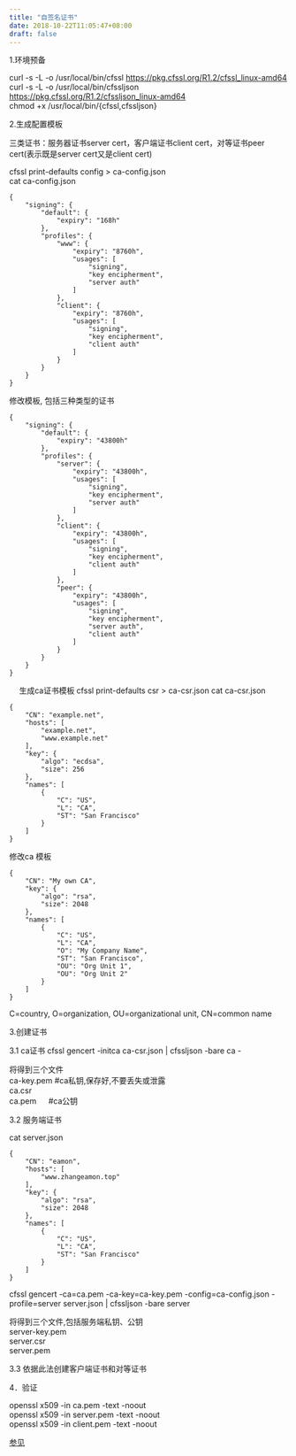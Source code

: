 ```yaml
---
title: "自签名证书"
date: 2018-10-22T11:05:47+08:00
draft: false
---
```


1.环境预备

 curl -s -L -o /usr/local/bin/cfssl https://pkg.cfssl.org/R1.2/cfssl_linux-amd64  
 curl -s -L -o /usr/local/bin/cfssljson https://pkg.cfssl.org/R1.2/cfssljson_linux-amd64  
 chmod +x /usr/local/bin/{cfssl,cfssljson}

2.生成配置模板

 三类证书：服务器证书server cert，客户端证书client cert，对等证书peer cert(表示既是server cert又是client cert)

 cfssl print-defaults config > ca-config.json  
 cat ca-config.json

```
{
    "signing": {
        "default": {
            "expiry": "168h"
        },
        "profiles": {
            "www": {
                "expiry": "8760h",
                "usages": [
                    "signing",
                    "key encipherment",
                    "server auth"
                ]
            },
            "client": {
                "expiry": "8760h",
                "usages": [
                    "signing",
                    "key encipherment",
                    "client auth"
                ]
            }
        }
    }
}

``` 

修改模板, 包括三种类型的证书

```
{
    "signing": {
        "default": {
            "expiry": "43800h"
        },
        "profiles": {
            "server": {
                "expiry": "43800h",
                "usages": [
                    "signing",
                    "key encipherment",
                    "server auth"
                ]
            },
            "client": {
                "expiry": "43800h",
                "usages": [
                    "signing",
                    "key encipherment",
                    "client auth"
                ]
            },
            "peer": {
                "expiry": "43800h",
                "usages": [
                    "signing",
                    "key encipherment",
                    "server auth",
                    "client auth"
                ]
            }
        }
    }
}
```
　
生成ca证书模板 
cfssl print-defaults csr > ca-csr.json 
cat ca-csr.json 
```
{
    "CN": "example.net",
    "hosts": [
        "example.net",
        "www.example.net"
    ],
    "key": {
        "algo": "ecdsa",
        "size": 256
    },
    "names": [
        {
            "C": "US",
            "L": "CA",
            "ST": "San Francisco"
        }
    ]
}
```

修改ca 模板
```
{
    "CN": "My own CA",
    "key": {
        "algo": "rsa",
        "size": 2048
    },
    "names": [
        {
            "C": "US",
            "L": "CA",
            "O": "My Company Name",
            "ST": "San Francisco",
            "OU": "Org Unit 1",
            "OU": "Org Unit 2"
        }
    ]
}
```
C=country, O=organization, OU=organizational unit, CN=common name

3.创建证书 

3.1 ca证书 
cfssl gencert -initca ca-csr.json | cfssljson -bare ca - 

将得到三个文件  
ca-key.pem  #ca私钥,保存好,不要丢失或泄露  
ca.csr  
ca.pem  　  #ca公钥 

3.2 服务端证书 

cat server.json  
```
{
    "CN": "eamon",
    "hosts": [
        "www.zhangeamon.top"
    ],
    "key": {
        "algo": "rsa",
        "size": 2048
    },
    "names": [
        {
            "C": "US",
            "L": "CA",
            "ST": "San Francisco"
        }
    ]
}

```

cfssl gencert -ca=ca.pem -ca-key=ca-key.pem -config=ca-config.json -profile=server server.json | cfssljson -bare server

将得到三个文件,包括服务端私钥、公钥  
server-key.pem  
server.csr  
server.pem  

3.3 依据此法创建客户端证书和对等证书 

4．验证 

openssl x509 -in ca.pem -text -noout  
openssl x509 -in server.pem -text -noout  
openssl x509 -in client.pem -text -noout 

[参见](https://coreos.com/os/docs/latest/generate-self-signed-certificates.html) 
